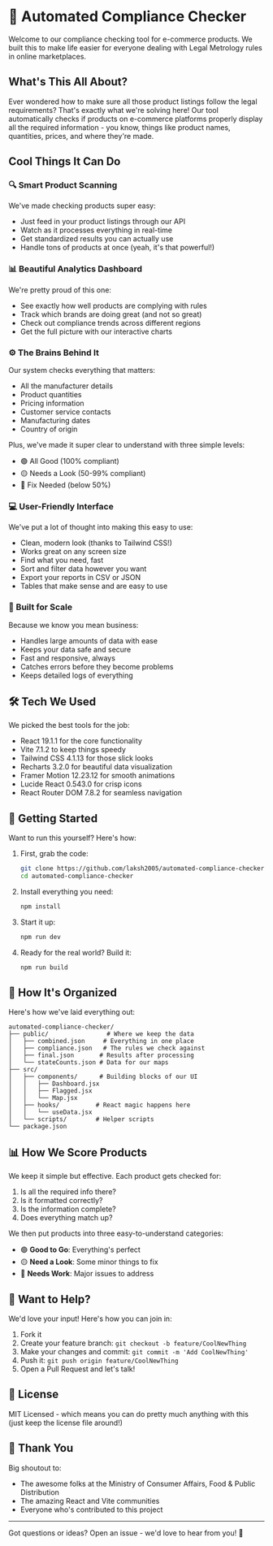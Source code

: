 # 🎯 Automated Compliance Checker

Welcome to our compliance checking tool for e-commerce products. We built this to make life easier for everyone dealing with Legal Metrology rules in online marketplaces.

## What's This All About?

Ever wondered how to make sure all those product listings follow the legal requirements? That's exactly what we're solving here! Our tool automatically checks if products on e-commerce platforms properly display all the required information - you know, things like product names, quantities, prices, and where they're made.

## Cool Things It Can Do

### 🔍 Smart Product Scanning
We've made checking products super easy:
- Just feed in your product listings through our API
- Watch as it processes everything in real-time
- Get standardized results you can actually use
- Handle tons of products at once (yeah, it's that powerful!)

### 📊 Beautiful Analytics Dashboard
We're pretty proud of this one:
- See exactly how well products are complying with rules
- Track which brands are doing great (and not so great)
- Check out compliance trends across different regions
- Get the full picture with our interactive charts

### ⚙️ The Brains Behind It
Our system checks everything that matters:
- All the manufacturer details
- Product quantities
- Pricing information
- Customer service contacts
- Manufacturing dates
- Country of origin

Plus, we've made it super clear to understand with three simple levels:
- 🟢 All Good (100% compliant)
- 🟡 Needs a Look (50-99% compliant)
- 🔴 Fix Needed (below 50%)

### 💻 User-Friendly Interface
We've put a lot of thought into making this easy to use:
- Clean, modern look (thanks to Tailwind CSS!)
- Works great on any screen size
- Find what you need, fast
- Sort and filter data however you want
- Export your reports in CSV or JSON
- Tables that make sense and are easy to use

### 🚀 Built for Scale
Because we know you mean business:
- Handles large amounts of data with ease
- Keeps your data safe and secure
- Fast and responsive, always
- Catches errors before they become problems
- Keeps detailed logs of everything

## 🛠️ Tech We Used

We picked the best tools for the job:
- React 19.1.1 for the core functionality
- Vite 7.1.2 to keep things speedy
- Tailwind CSS 4.1.13 for those slick looks
- Recharts 3.2.0 for beautiful data visualization
- Framer Motion 12.23.12 for smooth animations
- Lucide React 0.543.0 for crisp icons
- React Router DOM 7.8.2 for seamless navigation

## 🚀 Getting Started

Want to run this yourself? Here's how:

1. First, grab the code:
   ```bash
   git clone https://github.com/laksh2005/automated-compliance-checker.git
   cd automated-compliance-checker
   ```

2. Install everything you need:
   ```bash
   npm install
   ```

3. Start it up:
   ```bash
   npm run dev
   ```

4. Ready for the real world? Build it:
   ```bash
   npm run build
   ```

## 📁 How It's Organized

Here's how we've laid everything out:

```
automated-compliance-checker/
├── public/                # Where we keep the data
│   ├── combined.json     # Everything in one place
│   ├── compliance.json   # The rules we check against
│   ├── final.json       # Results after processing
│   └── stateCounts.json # Data for our maps
├── src/
│   ├── components/      # Building blocks of our UI
│   │   ├── Dashboard.jsx
│   │   ├── Flagged.jsx
│   │   └── Map.jsx
│   ├── hooks/          # React magic happens here
│   │   └── useData.jsx
│   └── scripts/        # Helper scripts
└── package.json
```

## 📊 How We Score Products

We keep it simple but effective. Each product gets checked for:
1. Is all the required info there?
2. Is it formatted correctly?
3. Is the information complete?
4. Does everything match up?

We then put products into three easy-to-understand categories:
- 🟢 **Good to Go**: Everything's perfect
- 🟡 **Need a Look**: Some minor things to fix
- 🔴 **Needs Work**: Major issues to address

## 🤝 Want to Help?

We'd love your input! Here's how you can join in:

1. Fork it
2. Create your feature branch: `git checkout -b feature/CoolNewThing`
3. Make your changes and commit: `git commit -m 'Add CoolNewThing'`
4. Push it: `git push origin feature/CoolNewThing`
5. Open a Pull Request and let's talk!

## 📜 License

MIT Licensed - which means you can do pretty much anything with this (just keep the license file around!)

## 🙏 Thank You

Big shoutout to:
- The awesome folks at the Ministry of Consumer Affairs, Food & Public Distribution
- The amazing React and Vite communities
- Everyone who's contributed to this project

---
Got questions or ideas? Open an issue - we'd love to hear from you! 💬